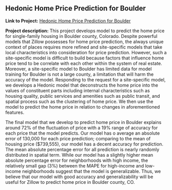 ## Hedonic Home Price Prediction for Boulder

**Link to Project:** 
[Hedonic Home Price Prediction for Boulder](/pdf/BoulderHousingPrice.html)

**Project description:** 
This project develops model to predict the home price for single-family housing in Boulder county, Colorado. Despite powerful models that Zillow possesses for home price prediction, the always unique context of places requires more refined and site-specific models that take local characteristics into consideration for price prediction. However, such a site-specific model is difficult to build because factors that influence home price tend to be correlate with each other within the system of real estate. Moreover, a site-specific model to Boulder has limited data for model training for Boulder is not a large county, a limitation that will harm the accuracy of the model. Responding to the request for a site-specific model, we develops a Hedonic model that deconstructs the home price into the values of constituent parts including internal characteristics such as housing quality, public services and amenities such as public transit, and spatial process such as the clustering of home price. We then use the model to predict the home price in relation to changes in aforementioned features.

The final model that we develop to predict home price in Boulder explains around 72% of the fluctuation of price with a 19% range of accuracy for each price that the model predicts. Our model has o average an absolute error of 130,000 for each price prediction; comparing to the mean of housing price ($739,555), our model has a decent accuracy for prediction. The mean absolute percentage error for all prediction is nearly randomly distributed in spatial term. While our model has a slightly higher mean absolute percentage error for neighborhoods with high income, the relatively small gap (3%) between the MAPE for high-income and low-income neighborhoods suggest that the model is generalizable. Thus, we believe that our model with good accuracy and generalizability will be useful for Zillow to predict home price in Boulder county, CO.
